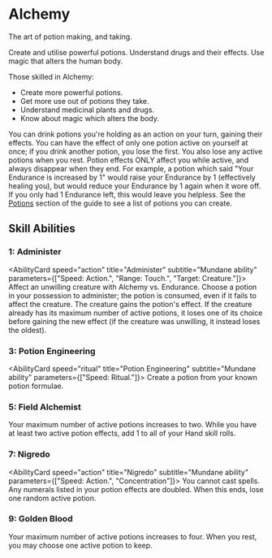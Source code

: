 # Alchemy

The art of potion making, and taking.

Create and utilise powerful potions. Understand drugs and their effects. Use magic that alters the human body.

Those skilled in Alchemy:

- Create more powerful potions.
- Get more use out of potions they take.
- Understand medicinal plants and drugs.
- Know about magic which alters the body.

You can drink potions you're holding as an action on your turn, gaining their effects. You can have the effect of only one potion active on yourself at once; if you drink another potion, you lose the first. You also lose any active potions when you rest.
Potion effects ONLY affect you while active, and always disappear when they end. For example, a potion which said "Your Endurance is increased by 1" would raise your Endurance by 1 (effectively healing you), but would reduce your Endurance by 1 again when it wore off. If you only had 1 Endurance left, this would leave you helpless.
See the [Potions](/potions) section of the guide to see a list of potions you can create.

## Skill Abilities

### 1: Administer

<AbilityCard
speed="action"
title="Administer"
subtitle="Mundane ability"
parameters={["Speed: Action.", "Range: Touch.", "Target: Creature."]}>
Affect an unwilling creature with Alchemy vs. Endurance. Choose a potion in your possession to administer; the potion is consumed, even if it fails to affect the creature. The creature gains the potion's effect. If the creature already has its maximum number of active potions, it loses one of its choice before gaining the new effect (if the creature was unwilling, it instead loses the oldest).
</AbilityCard>

### 3: Potion Engineering

<AbilityCard
speed="ritual"
title="Potion Engineering"
subtitle="Mundane ability"
parameters={["Speed: Ritual."]}>
Create a potion from your known potion formulae.
</AbilityCard>

### 5: Field Alchemist

<AbilityCard
speed="enhancement"
title="Field Alchemist"
subtitle="Enhancement">
Your maximum number of active potions increases to two. While you have at least two active potion effects, add 1 to all of your Hand skill rolls.
</AbilityCard>

### 7: Nigredo

<AbilityCard
speed="action"
title="Nigredo"
subtitle="Mundane ability"
parameters={["Speed: Action.", "Concentration"]}>
You cannot cast spells. Any numerals listed in your potion effects are doubled. When this ends, lose one random active potion.
</AbilityCard>

### 9: Golden Blood

<AbilityCard
speed="enhancement"
title="Field Alchemist"
subtitle="Enhancement">
Your maximum number of active potions increases to four. When you rest, you may choose one active potion to keep.
</AbilityCard>
